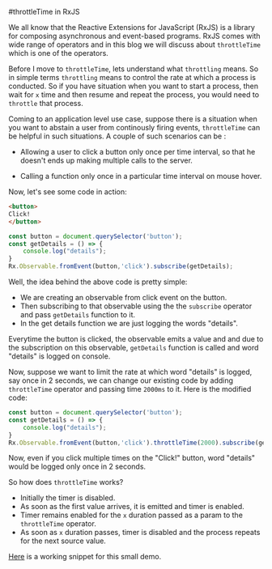 #throttleTime in RxJS

We all know that the Reactive Extensions for JavaScript (RxJS) is a library for composing asynchronous and event-based programs. RxJS comes with wide range of operators and in this blog we will discuss about `throttleTime` which is one of the operators.

Before I move to `throttleTime`, lets understand what `throttling` means. So in simple terms `throttling` means to control the rate at which a process is conducted. So if you have situation when you want to start a process, then wait for `x` time and then resume and repeat the process, you would need to `throttle` that process.

Coming to an application level use case, suppose there is a situation when you want to abstain a user from continously firing events, `throttleTime` can be helpful in such situations. A couple of such scenarios can be :

* Allowing a user to click a button only once per time interval, so that he doesn't ends up making multiple calls to the server.

* Calling a function only once in a particular time interval on mouse hover.

Now, let's see some code in action:

```HTML
<button>
Click!
</button>
```

```Javascript
const button = document.querySelector('button');
const getDetails = () => {
	console.log("details");
}
Rx.Observable.fromEvent(button,'click').subscribe(getDetails);
```

Well, the idea behind the above code is pretty simple:

* We are creating an observable from click event on the button.
* Then subscribing to that observable using the the `subscribe` operator and pass `getDetails` function to it.
* In the get details function we are just logging the words "details".

Everytime the button is clicked, the observable emits a value and and due to the subscription on this observable, `getDetails` function is called and word "details" is logged on console.

Now, suppose we want to limit the rate at which word "details" is logged, say once in 2 seconds, we can change our existing code by adding `throttleTime` operator and passing time `2000ms` to it. Here is the modified code:


```Javascript
const button = document.querySelector('button');
const getDetails = () => {
	console.log("details");
}
Rx.Observable.fromEvent(button,'click').throttleTime(2000).subscribe(getDetails);
```

Now, even if you click multiple times on the "Click!" button, word "details" would be logged only once in 2 seconds.

So how does `throttleTime` works?

* Initially the timer is disabled.
* As soon as the first value arrives, it is emitted and timer is enabled.
* Timer remains enabled for the `x` duration passed as a param to the `throttleTime` operator.
* As soon as `x` duration passes, timer is disabled and the process repeats for the next source value.

[Here](https://jsfiddle.net/namita1990/4L9212x7/13/) is a working snippet for this small demo.